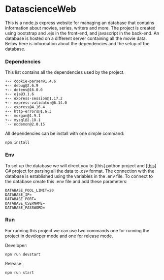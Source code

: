 

# DatascienceWeb
This is a node.js express website for managing an database that contains information about movies, series, writers and more. The project is created using bootstrap and .ejs in the front-end, and javascript in the back-end. An database is hosted on a different server containing all the movie data. Below here is information about the dependencies and the setup of the database.

### Dependencies  
This list contains all the dependencies used by the project.
```
+-- cookie-parser@1.4.6
+-- debug@2.6.9
+-- dotenv@16.0.0
+-- ejs@3.1.6
+-- express-session@1.17.2
+-- express-validator@6.14.0
+-- express@4.16.4
+-- http-errors@1.6.3
+-- morgan@1.9.1
+-- mysql@2.18.1
`-- nodemon@2.0.15
```  
All dependencies can be install with one simple command:
```
npm install
```

### Env
To set up the database we will direct you to [this] python project and [\[this\]](https://github.com/Medooosa/Csharp-Parser) C# project for parsing all the data to .csv format. The connection with the database is established using the variables in the .env file. To connect to the database create this .env file and add these parameters:
```
DATABASE_POOL_LIMIT=20
DATABASE_IP=
DATABASE_PORT=
DATABASE_USERNAME=
DATABASE_PASSWORD=
```

### Run
For running this project we can use two commands one for running the project in developer mode and one for release mode.

Developer:
```
npm run devstart
```
Release:
```
npm run start
```
